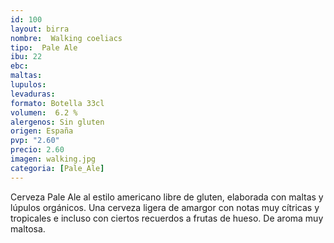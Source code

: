 ```yaml
---
id: 100
layout: birra
nombre:  Walking coeliacs
tipo:  Pale Ale
ibu: 22
ebc:  
maltas: 
lupulos: 
levaduras:
formato: Botella 33cl
volumen:  6.2 %
alergenos: Sin gluten
origen: España
pvp: "2.60"
precio: 2.60
imagen: walking.jpg
categoria: [Pale_Ale]
---
```

Cerveza Pale Ale al estilo americano libre de gluten, elaborada con maltas y lúpulos orgánicos. Una cerveza ligera de amargor con notas muy cítricas y tropicales e incluso con ciertos recuerdos a frutas de hueso. De aroma muy maltosa.





